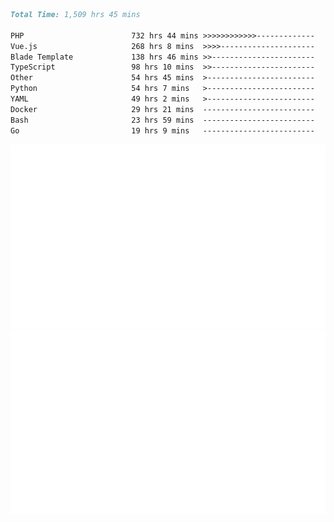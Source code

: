 <!--START_SECTION:waka-->

```markdown
Total Time: 1,509 hrs 45 mins

PHP                        732 hrs 44 mins >>>>>>>>>>>>-------------   46.84 %
Vue.js                     268 hrs 8 mins  >>>>---------------------   17.14 %
Blade Template             138 hrs 46 mins >>-----------------------   08.87 %
TypeScript                 98 hrs 10 mins  >>-----------------------   06.27 %
Other                      54 hrs 45 mins  >------------------------   03.50 %
Python                     54 hrs 7 mins   >------------------------   03.46 %
YAML                       49 hrs 2 mins   >------------------------   03.14 %
Docker                     29 hrs 21 mins  -------------------------   01.88 %
Bash                       23 hrs 59 mins  -------------------------   01.53 %
Go                         19 hrs 9 mins   -------------------------   01.22 %
```

<!--END_SECTION:waka-->
<p align="center">
    <img src="https://raw.githubusercontent.com/rjp2525/rjp2525/output/generated/overview.svg">
    <img src="https://raw.githubusercontent.com/rjp2525/rjp2525/output/generated/languages.svg">
</p>
